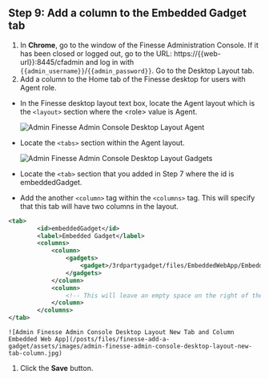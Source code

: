 ## Step 9: Add a column to the Embedded Gadget tab

1. In **Chrome**, go to the window of the Finesse Administration Console. If it has been closed or logged out, go to the URL: https://{{web-url}}:8445/cfadmin and log in with ``{{admin_username}}``/``{{admin_password}}``. Go to the Desktop Layout tab.
1. Add a column to the Home tab of the Finesse desktop for users with Agent role.
 * In the Finesse desktop layout text box, locate the Agent layout which is the `<layout>` section where the &lt;role&gt; value is Agent.
 
    ![Admin Finesse Admin Console Desktop Layout Agent](/posts/files/finesse-add-a-gadget/assets/images/admin-finesse-admin-console-desktop-layout-agent.jpg)
 * Locate the `<tabs>` section within the Agent layout.
 
    ![Admin Finesse Admin Console Desktop Layout Gadgets](/posts/files/finesse-add-a-gadget/assets/images/admin-finesse-admin-console-desktop-layout-tabs.jpg)
 * Locate the `<tab>` section that you added in Step 7 where the id is embeddedGadget.
 * Add the another `<column>` tag within the `<columns>` tag. This will specify that this tab will have two columns in the layout.
 ```xml
<tab>
         <id>embeddedGadget</id>
         <label>Embedded Gadget</label>
         <columns>
             <column>
                 <gadgets>
                     <gadget>/3rdpartygadget/files/EmbeddedWebApp/EmbeddedWebApp.xml</gadget>
                 </gadgets>
             </column>
             <column>
                 <!-- This will leave an empty space on the right of the Embedded gadget -->
             </column>
         </columns>
</tab>
```

    ![Admin Finesse Admin Console Desktop Layout New Tab and Column Embedded Web App](/posts/files/finesse-add-a-gadget/assets/images/admin-finesse-admin-console-desktop-layout-new-tab-column.jpg)
1. Click the **Save** button.